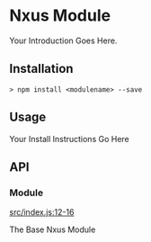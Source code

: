 # Nxus Module

Your Introduction Goes Here.

## Installation

    > npm install <modulename> --save

## Usage

Your Install Instructions Go Here

## API

### Module

[src/index.js:12-16](https://github.com/nxus/module-template/blob/b84a1e5ed9b5267ef537ea2235cb9af75d44a3d8/src/index.js#L12-L16 "Source code on GitHub")

The Base Nxus Module
